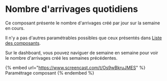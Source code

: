 # Nombre d'arrivages quotidiens

Ce composant présente le nombre d'arrivages créé par jour sur la semaine en cours.&#x20;

Il n'y a pas d'autres paramétrables possibles que ceux présentés dans [Liste des composants](../).&#x20;

Sur le dashboard, vous pouvez naviguer de semaine en semaine pour voir le nombre d'arrivages créé les semaines précédentes.&#x20;

{% embed url="https://www.screencast.com/t/Os9wBkruJMES" %}
Paramétrage composant
{% endembed %}

